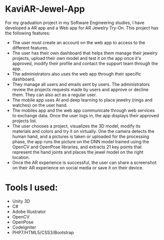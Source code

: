 # KaviAR-Jewel-App 

For my graduation project in my Software Engineering studies, I have developed a AR app and a Web app for AR Jewelry Try-On. This project has the following features:
- The user must create an account on the web app to access to the different features. 
- The user has their own dashboard that helps them manage their jewelry projects, upload their own model and test it on the app once it's approved, modify their profile and contact the support team through the app. 
- The administrators also uses the web app through their specific dashboard. 
- They manage all users and emails sent by users. The administrators review the projects requests made by users and approve or decline them. They can also act as a regular user.
- The mobile app uses AI and deep learning to place jewelry (rings and watches) on the user hand. 
- The mobiles app and the web app communicate through web services to exchange data. Once the user logs in, the app displays their approved projects list. 
- The user chooses a project, visualizes the 3D model, modify its materials and colors and try it on virtually. One the camera detects the human hand, and a pictures is taken or uploaded for the processing phase, the app runs the picture on the DNN model trained using the OpenCV and OpenPose libraries, and extracts 21 key points that represent the hand joints and places the jewel model on the right location. 
- Once the AR experience is successful, the user can share a screenshot on their AR experience on social media or save it on their device.

# Tools I used:
- Unity 3D
- C#
- Adobe Illustrator
- OpenCV
- OpenPose
- CodeIgniter
- PHP7/HTML5/CSS3/Bootstrap

